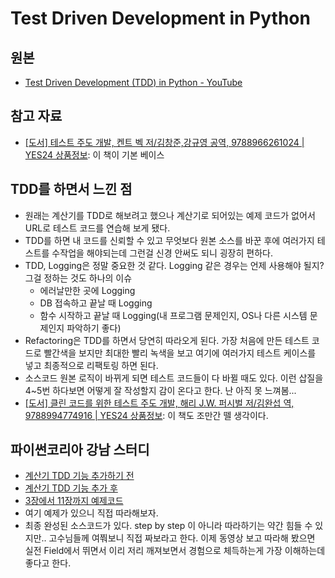 # Test Driven Development in Python

## 원본

- [Test Driven Development (TDD) in Python \- YouTube](https://www.youtube.com/watch?v=k50zqdXdYxc)

## 참고 자료

- [\[도서\] 테스트 주도 개발, 켄트 벡 저/김창준,강규영 공역, 9788966261024 | YES24 상품정보](http://www.yes24.com/24/goods/12246033?scode=032&OzSrank=3): 이 책이 기본 베이스

## TDD를 하면서 느낀 점

- 원래는 계산기를 TDD로 해보려고 했으나 계산기로 되어있는 예제 코드가 없어서 URL로 테스트 코드를 연습해 보게 됐다.
- TDD를 하면 내 코드를 신뢰할 수 있고 무엇보다 원본 소스를 바꾼 후에 여러가지 테스트를 수작업을 해야되는데 그런걸 신경 안써도 되니 굉장히 편하다.
- TDD, Logging은 정말 중요한 것 같다. Logging 같은 경우는 언제 사용해야 될지? 그걸 정하는 것도 하나의 이슈
  - 에러날만한 곳에 Logging
  - DB 접속하고 끝날 때 Logging
  - 함수 시작하고 끝날 때 Logging(내 프로그램 문제인지, OS나 다른 시스템 문제인지 파악하기 좋다)
- Refactoring은 TDD를 하면서 당연히 따라오게 된다. 가장 처음에 만든 테스트 코드로 빨간색을 보지만 최대한 빨리 녹색을 보고 여기에 여러가지 테스트 케이스를 넣고 최종적으로 리팩토링 하면 된다.
- 소스코드 원본 로직이 바뀌게 되면 테스트 코드들이 다 바뀔 때도 있다. 이런 삽질을 4~5번 하다보면 어떻게 잘 작성할지 감이 온다고 한다. 난 아직 못 느껴봄...
- [\[도서\] 클린 코드를 위한 테스트 주도 개발, 해리 J.W. 퍼시벌 저/김완섭 역, 9788994774916 | YES24 상품정보](http://www.yes24.com/24/goods/16886031?scode=032&OzSrank=1): 이 책도 조만간 뗄 생각이다. 

## 파이썬코리아 강남 스터디

- [계산기 TDD 기능 추가하기 전](https://gist.github.com/jonghokim/6683167?hc_location=ufi)
- [계산기 TDD 기능 추가 후](https://gist.github.com/haje01/6506093?hc_location=ufi)
- [3장에서 11장까지 예제코드](https://www.facebook.com/groups/291278291017913/?ref=browser#)
- 여기 예제가 있으니 직접 따라해보자.
- 최종 완성된 소스코드가 있다. step by step 이 아니라 따라하기는 약간 힘들 수 있지만.. 고수님들께 여쭤보니 직접 짜보라고 한다. 이제 동영상 보고 따라해 봤으면 실전 Field에서 뛰면서 이리 저리 깨져보면서 경험으로 체득하는게 가장 이해하는데 좋다고 한다.